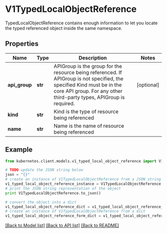 # V1TypedLocalObjectReference

TypedLocalObjectReference contains enough information to let you locate the typed referenced object inside the same namespace.

## Properties

Name | Type | Description | Notes
------------ | ------------- | ------------- | -------------
**api_group** | **str** | APIGroup is the group for the resource being referenced. If APIGroup is not specified, the specified Kind must be in the core API group. For any other third-party types, APIGroup is required. | [optional] 
**kind** | **str** | Kind is the type of resource being referenced | 
**name** | **str** | Name is the name of resource being referenced | 

## Example

```python
from kubernetes.client.models.v1_typed_local_object_reference import V1TypedLocalObjectReference

# TODO update the JSON string below
json = "{}"
# create an instance of V1TypedLocalObjectReference from a JSON string
v1_typed_local_object_reference_instance = V1TypedLocalObjectReference.from_json(json)
# print the JSON string representation of the object
print V1TypedLocalObjectReference.to_json()

# convert the object into a dict
v1_typed_local_object_reference_dict = v1_typed_local_object_reference_instance.to_dict()
# create an instance of V1TypedLocalObjectReference from a dict
v1_typed_local_object_reference_form_dict = v1_typed_local_object_reference.from_dict(v1_typed_local_object_reference_dict)
```
[[Back to Model list]](../README.md#documentation-for-models) [[Back to API list]](../README.md#documentation-for-api-endpoints) [[Back to README]](../README.md)



